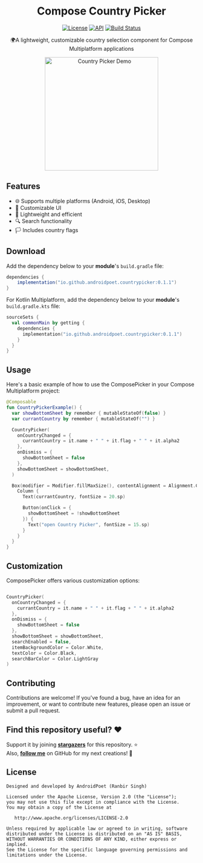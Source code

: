 <h1 align="center">Compose Country Picker</h1>

<p align="center">
  <a href="https://opensource.org/licenses/Apache-2.0"><img alt="License" src="https://img.shields.io/badge/License-Apache%202.0-blue.svg"/></a>
  <a href="https://android-arsenal.com/api?level=21"><img alt="API" src="https://img.shields.io/badge/API-21%2B-brightgreen.svg?style=flat"/></a>
  <a href="https://github.com/androidpoet/CountryPicker/actions/workflows/android.yml"><img alt="Build Status" 
  src="https://github.com/androidpoet/CountryPicker/actions/workflows/android.yml/badge.svg"/></a>
</p>

<p align="center">
🌍A lightweight, customizable country selection component for Compose Multiplatform applications
</p>

<p align="center">
  <img src="https://github.com/user-attachments/assets/be09bde9-f9eb-4033-92ba-2ee4419807bc" alt="Country Picker Demo" width="300"/>
</p>



## Features

- 🌐 Supports multiple platforms (Android, iOS, Desktop)
- 🎨 Customizable UI
- 🚀 Lightweight and efficient
- 🔍 Search functionality
- 🏳️ Includes country flags

## Download

Add the dependency below to your **module**'s `build.gradle` file:

```gradle
dependencies {
    implementation("io.github.androidpoet.countrypicker:0.1.1")
}
```

For Kotlin Multiplatform, add the dependency below to your **module**'s `build.gradle.kts` file:

```kotlin
sourceSets {
  val commonMain by getting {
    dependencies {
      implementation("io.github.androidpoet.countrypicker:0.1.1")
    }
  }
}
```

## Usage

Here's a basic example of how to use the ComposePicker in your Compose Multiplatform project:

```kotlin
@Composable
fun CountryPickerExample() {
  var showBottomSheet by remember { mutableStateOf(false) }
  var currantCountry by remember { mutableStateOf("") }

  CountryPicker(
    onCountryChanged = {
      currantCountry = it.name + " " + it.flag + " " + it.alpha2
    },
    onDismiss = {
      showBottomSheet = false
    },
    showBottomSheet = showBottomSheet,
  )

  Box(modifier = Modifier.fillMaxSize(), contentAlignment = Alignment.Center) {
    Column {
      Text(currantCountry, fontSize = 20.sp)

      Button(onClick = {
        showBottomSheet = !showBottomSheet
      }) {
        Text("open Country Picker", fontSize = 15.sp)
      }
    }
  }
}
```

## Customization

ComposePicker offers various customization options:

```kotlin

CountryPicker(
  onCountryChanged = {
    currantCountry = it.name + " " + it.flag + " " + it.alpha2
  },
  onDismiss = {
    showBottomSheet = false
  },
  showBottomSheet = showBottomSheet,
  searchEnabled = false,
  itemBackgroundColor = Color.White,
  textColor = Color.Black,
  searchBarColor = Color.LightGray
)

```

## Contributing

Contributions are welcome! If you've found a bug, have an idea for an improvement, or want to contribute new features, please open an issue or submit a pull request.

## Find this repository useful? :heart:
Support it by joining __[stargazers](https://github.com/androidpoet/countrypicker/stargazers)__ for this repository. :star: <br>
Also, __[follow me](https://github.com/androidpoet)__ on GitHub for my next creations! 🤩

## License
```
Designed and developed by AndroidPoet (Ranbir Singh)

Licensed under the Apache License, Version 2.0 (the "License");
you may not use this file except in compliance with the License.
You may obtain a copy of the License at

   http://www.apache.org/licenses/LICENSE-2.0

Unless required by applicable law or agreed to in writing, software
distributed under the License is distributed on an "AS IS" BASIS,
WITHOUT WARRANTIES OR CONDITIONS OF ANY KIND, either express or implied.
See the License for the specific language governing permissions and
limitations under the License.
```